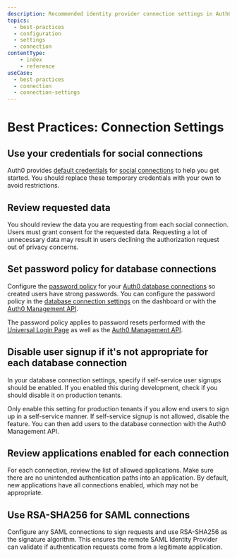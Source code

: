 ```yaml
---
description: Recommended identity provider connection settings in Auth0.
topics:
  - best-practices
  - configuration
  - settings
  - connection
contentType: 
    - index
    - reference
useCase:
  - best-practices
  - connection
  - connection-settings
---
```


# Best Practices: Connection Settings

## Use your credentials for social connections

Auth0 provides [default credentials](/connections/social/devkeys) for [social connections](/social/connections) to help you get started. You should replace these temporary credentials with your own to avoid restrictions.

## Review requested data

You should review the data you are requesting from each social connection. Users must grant consent for the requested data. Requesting a lot of unnecessary data may result in users declining the authorization request out of privacy concerns.

## Set password policy for database connections

Configure the [password policy](/connections/database/password-strength) for your [Auth0 database connections](/connections/database) so created users have strong passwords. You can configure the password policy in the [database connection settings](${manage_url}/#/connections/database/) on the dashboard or with the [Auth0 Management API](/api/management/v2/#!/Connections/patch_connections_by_id).

The password policy applies to password resets performed with the [Universal Login Page](/hosted-pages/login) as well as the [Auth0 Management API](/api/management/v2/).

## Disable user signup if it's not appropriate for each database connection

In your database connection settings, specify if self-service user signups should be enabled. If you enabled this during development, check if you should disable it on production tenants.

Only enable this setting for production tenants if you allow end users to sign up in a self-service manner. If self-service signup is not allowed, disable the feature. You can then add users to the database connection with the Auth0 Management API.

## Review applications enabled for each connection

For each connection, review the list of allowed applications. Make sure there are no unintended authentication paths into an application. By default, new applications have all connections enabled, which may not be appropriate.

## Use RSA-SHA256 for SAML connections

Configure any SAML connections to sign requests and use RSA-SHA256 as the signature algorithm. This ensures the remote SAML Identity Provider can validate if authentication requests come from a legitimate application.
